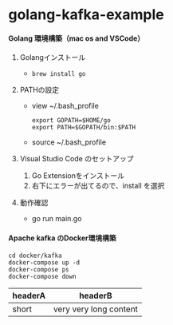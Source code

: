 # golang-kafka-example

#### Golang 環境構築（mac os and VSCode）
1. Golangインストール
    *     brew install go
2. PATHの設定
    * view ~/.bash_profile

          export GOPATH=$HOME/go
          export PATH=$GOPATH/bin:$PATH
    * source ~/.bash_profile
3. Visual Studio Code のセットアップ
    1. Go Extensionをインストール
    2. 右下にエラーが出てるので、install を選択

4. 動作確認
    * go run main.go

#### Apache kafka のDocker環境構築
    cd docker/kafka
    docker-compose up -d
    docker-compose ps
    docker-compose down


| headerA | headerB                |
| ------- | ---------------------- |
| short   | very very long content |
